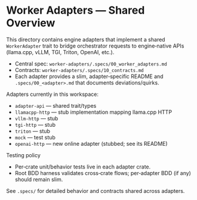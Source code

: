 # Worker Adapters — Shared Overview

This directory contains engine adapters that implement a shared `WorkerAdapter` trait to bridge orchestrator requests to engine‑native APIs (llama.cpp, vLLM, TGI, Triton, OpenAI, etc.).

- Central spec: `worker-adapters/.specs/00_worker_adapters.md`
- Contracts: `worker-adapters/.specs/10_contracts.md`
- Each adapter provides a slim, adapter‑specific README and `.specs/00_<adapter>.md` that documents deviations/quirks.

Adapters currently in this workspace:
- `adapter-api` — shared trait/types
- `llamacpp-http` — stub implementation mapping llama.cpp HTTP
- `vllm-http` — stub
- `tgi-http` — stub
- `triton` — stub
- `mock` — test stub
- `openai-http` — new online adapter (stubbed; see its README)

Testing policy
- Per‑crate unit/behavior tests live in each adapter crate.
- Root BDD harness validates cross‑crate flows; per‑adapter BDD (if any) should remain slim.

See `.specs/` for detailed behavior and contracts shared across adapters.
